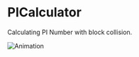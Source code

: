 # PICalculator

Calculating PI Number with block collision.

![Animation](https://github.com/SlawekSt/PICalculator/blob/main/Animation.gif)


